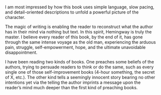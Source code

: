 <!-- 2023-old-man-and-the-sea -->

I am most impressed by how this book uses simple language, slow pacing, and detail-oriented descriptions to unfold a powerful picture of the character.

The magic of writing is enabling the reader to reconstruct what the author has in their mind via nothing but text. In this spirit, Hemingway is truly the master. I believe every reader of this book, by the end of it, has gone through the same intense voyage as the old man, experiencing the arduous pain, struggle, self-empowerment, hope, and the ultimate unavoidable disappointment.

I have been reading two kinds of books. One preaches some beliefs of the authors, trying to persuade readers to think or do the same, such as every single one of those self-improvement books (4-hour something, the secret of X, etc.). The other kind tells a seemingly innocent story bearing no other intentions yet via the telling the author imprints a message upon the reader’s mind much deeper than the first kind of preaching books.
